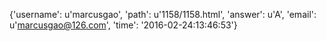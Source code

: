 {'username': u'marcusgao', 'path': u'1158/1158.html', 'answer': u'A', 'email': u'marcusgao@126.com', 'time': '2016-02-24:13:46:53'}